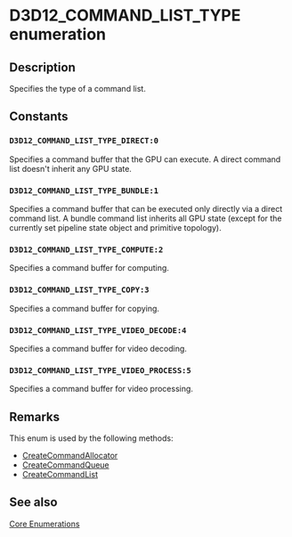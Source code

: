 # D3D12_COMMAND_LIST_TYPE enumeration

## Description

Specifies the type of a command list.

## Constants

### `D3D12_COMMAND_LIST_TYPE_DIRECT:0`

Specifies a command buffer that the GPU can execute. A direct command list doesn't inherit any GPU state.

### `D3D12_COMMAND_LIST_TYPE_BUNDLE:1`

Specifies a command buffer that can be executed only directly via a direct command list. A bundle command list inherits all GPU state (except for the currently set pipeline state object and primitive topology).

### `D3D12_COMMAND_LIST_TYPE_COMPUTE:2`

Specifies a command buffer for computing.

### `D3D12_COMMAND_LIST_TYPE_COPY:3`

Specifies a command buffer for copying.

### `D3D12_COMMAND_LIST_TYPE_VIDEO_DECODE:4`

Specifies a command buffer for video decoding.

### `D3D12_COMMAND_LIST_TYPE_VIDEO_PROCESS:5`

Specifies a command buffer for video processing.

## Remarks

This enum is used by the following methods:

* [CreateCommandAllocator](https://learn.microsoft.com/windows/desktop/api/d3d12/nf-d3d12-id3d12device-createcommandallocator)
* [CreateCommandQueue](https://learn.microsoft.com/windows/desktop/api/d3d12/nf-d3d12-id3d12device-createcommandqueue)
* [CreateCommandList](https://learn.microsoft.com/windows/desktop/api/d3d12/nf-d3d12-id3d12device-createcommandlist)

## See also

[Core Enumerations](https://learn.microsoft.com/windows/desktop/direct3d12/direct3d-12-enumerations)